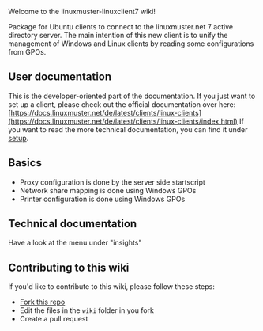 Welcome to the linuxmuster-linuxclient7 wiki!

Package for Ubuntu clients to connect to the linuxmuster.net 7 active directory server.
The main intention of this new client is to unify the management of Windows and Linux clients by reading some configurations from GPOs. 

## User documentation
This is the developer-oriented part of the documentation. If you just want to set up a client, please check out the official documentation over here: [https://docs.linuxmuster.net/de/latest/clients/linux-clients](https://docs.linuxmuster.net/de/latest/clients/linux-clients/index.html)
If you want to read the more technical documentation, you can find it under [setup](Setup).

## Basics
- Proxy configuration is done by the server side startscript
- Network share mapping is done using Windows GPOs
- Printer configuration is done using Windows GPOs

## Technical documentation
Have a look at the menu under "insights"

## Contributing to this wiki
If you'd like to contribute to this wiki, please follow these steps:
- [Fork this repo](https://github.com/linuxmuster/linuxmuster-linuxclient7/fork)
- Edit the files in the `wiki` folder in you fork
- Create a pull request
